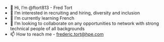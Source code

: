 - 👋 Hi, I’m @ftort813 - Fred Tort
- 👀 I’m interested in recruiting and hiring, diversity and inclusion
- 🌱 I’m currently learning French
- 💞️ I’m looking to collaborate on any opportunities to network with strong technical people of all backgrounds
- 📫 How to reach me - frederic.tort@hpe.com

<!---
ftort813/ftort813 is a ✨ special ✨ repository because its `README.md` (this file) appears on your GitHub profile.
You can click the Preview link to take a look at your changes.
--->
